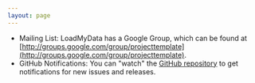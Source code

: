 ```yaml
---
layout: page
---
```

* Mailing List: LoadMyData has a Google Group, which can be found at [http://groups.google.com/group/projecttemplate](http://groups.google.com/group/projecttemplate).
* GitHub Notifications: You can "watch" the [GitHub repository](https://github.com/johnmyleswhite/LoadMyData)
to get notifications for new issues and releases.
